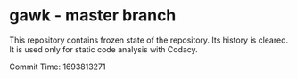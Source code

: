 # gawk - master branch

This repository contains frozen state of the repository.
Its history is cleared. It is used only for static code
analysis with Codacy.

Commit Time: 1693813271